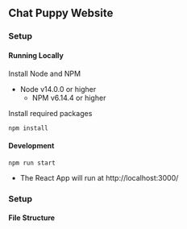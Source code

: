 ## Chat Puppy Website

### Setup

#### Running Locally

Install Node and NPM
- Node v14.0.0 or higher
  - NPM v6.14.4 or higher

Install required packages

`npm install`

#### Development

`npm run start`
- The React App will run at http://localhost:3000/

### Setup

#### File Structure